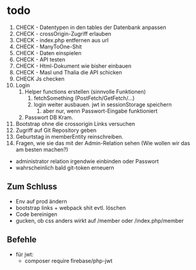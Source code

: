 # todo

1. CHECK - Datentypen in den tables der Datenbank anpassen
2. CHECK - crossOrigin-Zugriff erlauben
3. CHECK - index.php entfernen aus url
4. CHECK - ManyToOne-Shit
5. CHECK - Daten einspielen
6. CHECK - API testen
7. CHECK - Html-Dokument wie bisher einbauen
8. CHECK - Masl und Thalia die API schicken
9. CHECK Js checken 
10. Login
    1. Helper functions erstellen (sinnvolle Funktionen)
       1. fetchSomething (PostFetch/GetFetch/...)
       2. login weiter ausbauen. jwt in sessionStorage speichern
          1. aber nur, wenn Passwort-Eingabe funktioniert
    2. Passwort DB Kram.
11. Bootstrap ohne die crossorigin Links versuchen
12. Zugriff auf Git Repository geben
13. Geburtstag in memberEntity reinschreiben.
14. Fragen, wie sie das mit der Admin-Relation sehen (Wie wollen wir das am besten machen?)


- administrator relation irgendwie einbinden oder Passwort
- wahrscheinlich bald git-token erneuern

## Zum Schluss
- Env auf prod ändern
- bootstrap links + webpack shit evtl. löschen
- Code bereinigen
- gucken, ob css anders wirkt auf /member oder /index.php/member


## Befehle
- für jwt:
  * composer require firebase/php-jwt
